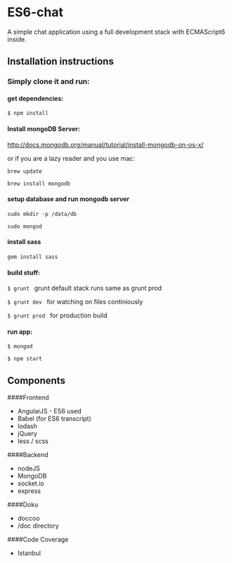 # ES6-chat
A simple chat application using a full development stack with ECMAScript6 inside.


## Installation instructions

### Simply clone it and run:

#### get dependencies:
```$ npm install```


#### Install mongoDB Server:
http://docs.mongodb.org/manual/tutorial/install-mongodb-on-os-x/

or if you are a lazy reader and you use mac:

```brew update```

```brew install mongodb```

#### setup database and run mongodb server
```sudo mkdir -p /data/db```

```sudo mongod```

#### install sass
```gem install sass```

#### build stuff:
```$ grunt ``` grunt default stack runs same as grunt prod

```$ grunt dev ``` for watching on files continiously

```$ grunt prod ``` for production build

#### run app:
```$ mongod ```

```$ npm start ```



## Components
####Frontend
* AngularJS - ES6 used
* Babel (for ES6 transcript)
* lodash
* jQuery
* less / scss

####Backend
* nodeJS
* MongoDB
* socket.io
* express

####Doku
* doccoo
* /doc directory

####Code Coverage
* Istanbul
